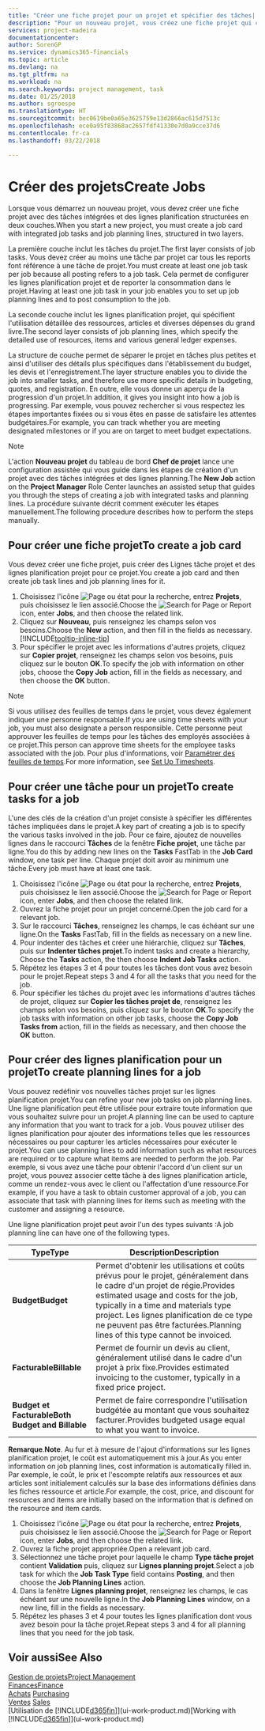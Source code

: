 ```yaml
---
title: "Créer une fiche projet pour un projet et spécifier des tâches| Microsoft Docs"
description: "Pour un nouveau projet, vous créez une fiche projet qui contient les tâches projet et les lignes planification, pour vous aider à gérer la progression et les budgets."
services: project-madeira
documentationcenter: 
author: SorenGP
ms.service: dynamics365-financials
ms.topic: article
ms.devlang: na
ms.tgt_pltfrm: na
ms.workload: na
ms.search.keywords: project management, task
ms.date: 01/25/2018
ms.author: sgroespe
ms.translationtype: HT
ms.sourcegitcommit: bec0619be0a65e3625759e13d2866ac615d7513c
ms.openlocfilehash: ece0a95f83868ac2657fdf41330e7d0a9cce37d6
ms.contentlocale: fr-ca
ms.lasthandoff: 03/22/2018

---
```

# <a name="create-jobs"></a><span data-ttu-id="071e0-103">Créer des projets</span><span class="sxs-lookup"><span data-stu-id="071e0-103">Create Jobs</span></span>
<span data-ttu-id="071e0-104">Lorsque vous démarrez un nouveau projet, vous devez créer une fiche projet avec des tâches intégrées et des lignes planification structurées en deux couches.</span><span class="sxs-lookup"><span data-stu-id="071e0-104">When you start a new project, you must create a job card with integrated job tasks and job planning lines, structured in two layers.</span></span>  

<span data-ttu-id="071e0-105">La première couche inclut les tâches du projet.</span><span class="sxs-lookup"><span data-stu-id="071e0-105">The first layer consists of job tasks.</span></span> <span data-ttu-id="071e0-106">Vous devez créer au moins une tâche par projet car tous les reports font référence à une tâche de projet.</span><span class="sxs-lookup"><span data-stu-id="071e0-106">You must create at least one job task per job because all posting refers to a job task.</span></span> <span data-ttu-id="071e0-107">Cela permet de configurer les lignes planification projet et de reporter la consommation dans le projet.</span><span class="sxs-lookup"><span data-stu-id="071e0-107">Having at least one job task in your job enables you to set up job planning lines and to post consumption to the job.</span></span>

<span data-ttu-id="071e0-108">La seconde couche inclut les lignes planification projet, qui spécifient l'utilisation détaillée des ressources, articles et diverses dépenses du grand livre.</span><span class="sxs-lookup"><span data-stu-id="071e0-108">The second layer consists of job planning lines, which specify the detailed use of resources, items and various general ledger expenses.</span></span>

<span data-ttu-id="071e0-109">La structure de couche permet de séparer le projet en tâches plus petites et ainsi d'utiliser des détails plus spécifiques dans l'établissement du budget, les devis et l'enregistrement.</span><span class="sxs-lookup"><span data-stu-id="071e0-109">The layer structure enables you to divide the job into smaller tasks, and therefore use more specific details in budgeting, quotes, and registration.</span></span> <span data-ttu-id="071e0-110">En outre, elle vous donne un aperçu de la progression d'un projet.</span><span class="sxs-lookup"><span data-stu-id="071e0-110">In addition, it gives you insight into how a job is progressing.</span></span> <span data-ttu-id="071e0-111">Par exemple, vous pouvez rechercher si vous respectez les étapes importantes fixées ou si vous êtes en passe de satisfaire les attentes budgétaires.</span><span class="sxs-lookup"><span data-stu-id="071e0-111">For example, you can track whether you are meeting designated milestones or if you are on target to meet budget expectations.</span></span>

> [!NOTE]  
>   <span data-ttu-id="071e0-112">L'action **Nouveau projet** du tableau de bord **Chef de projet** lance une configuration assistée qui vous guide dans les étapes de création d'un projet avec des tâches intégrées et des lignes planning.</span><span class="sxs-lookup"><span data-stu-id="071e0-112">The **New Job** action on the **Project Manager** Role Center launches an assisted setup that guides you through the steps of creating a job with integrated tasks and planning lines.</span></span> <span data-ttu-id="071e0-113">La procédure suivante décrit comment exécuter les étapes manuellement.</span><span class="sxs-lookup"><span data-stu-id="071e0-113">The following procedure describes how to perform the steps manually.</span></span>

## <a name="to-create-a-job-card"></a><span data-ttu-id="071e0-114">Pour créer une fiche projet</span><span class="sxs-lookup"><span data-stu-id="071e0-114">To create a job card</span></span>
<span data-ttu-id="071e0-115">Vous devez créer une fiche projet, puis créer des Lignes tâche projet et des lignes planification projet pour ce projet.</span><span class="sxs-lookup"><span data-stu-id="071e0-115">You create a job card and then create job task lines and job planning lines for it.</span></span>

1. <span data-ttu-id="071e0-116">Choisissez l'icône ![Page ou état pour la recherche](media/ui-search/search_small.png "icône Page ou état pour la recherche"), entrez **Projets**, puis choisissez le lien associé.</span><span class="sxs-lookup"><span data-stu-id="071e0-116">Choose the ![Search for Page or Report](media/ui-search/search_small.png "Search for Page or Report icon") icon, enter **Jobs**, and then choose the related link.</span></span>  
2. <span data-ttu-id="071e0-117">Cliquez sur **Nouveau**, puis renseignez les champs selon vos besoins.</span><span class="sxs-lookup"><span data-stu-id="071e0-117">Choose the **New** action, and then fill in the fields as necessary.</span></span> [!INCLUDE[tooltip-inline-tip](includes/tooltip-inline-tip_md.md)]
3. <span data-ttu-id="071e0-118">Pour spécifier le projet avec les informations d'autres projets, cliquez sur **Copier projet**, renseignez les champs selon vos besoins, puis cliquez sur le bouton **OK**.</span><span class="sxs-lookup"><span data-stu-id="071e0-118">To specify the job with information on other jobs, choose the **Copy Job** action, fill in the fields as necessary, and then choose the **OK** button.</span></span>

> [!NOTE]  
>   <span data-ttu-id="071e0-119">Si vous utilisez des feuilles de temps dans le projet, vous devez également indiquer une personne responsable.</span><span class="sxs-lookup"><span data-stu-id="071e0-119">If you are using time sheets with your job, you must also designate a person responsible.</span></span> <span data-ttu-id="071e0-120">Cette personne peut approuver les feuilles de temps pour les tâches des employés associées à ce projet.</span><span class="sxs-lookup"><span data-stu-id="071e0-120">This person can approve time sheets for the employee tasks associated with the job.</span></span> <span data-ttu-id="071e0-121">Pour plus d'informations, voir [Paramétrer des feuilles de temps](projects-how-setup-time-sheets.md).</span><span class="sxs-lookup"><span data-stu-id="071e0-121">For more information, see [Set Up Timesheets](projects-how-setup-time-sheets.md).</span></span>

## <a name="to-create-tasks-for-a-job"></a><span data-ttu-id="071e0-122">Pour créer une tâche pour un projet</span><span class="sxs-lookup"><span data-stu-id="071e0-122">To create tasks for a job</span></span>
<span data-ttu-id="071e0-123">L'une des clés de la création d'un projet consiste à spécifier les différentes tâches impliquées dans le projet.</span><span class="sxs-lookup"><span data-stu-id="071e0-123">A key part of creating a job is to specify the various tasks involved in the job.</span></span> <span data-ttu-id="071e0-124">Pour ce faire, ajoutez de nouvelles lignes dans le raccourci **Tâches** de la fenêtre **Fiche projet**, une tâche par ligne.</span><span class="sxs-lookup"><span data-stu-id="071e0-124">You do this by adding new lines on the **Tasks** FastTab in the **Job Card** window, one task per line.</span></span> <span data-ttu-id="071e0-125">Chaque projet doit avoir au minimum une tâche.</span><span class="sxs-lookup"><span data-stu-id="071e0-125">Every job must have at least one task.</span></span>

1. <span data-ttu-id="071e0-126">Choisissez l'icône ![Page ou état pour la recherche](media/ui-search/search_small.png "icône Page ou état pour la recherche"), entrez **Projets**, puis choisissez le lien associé.</span><span class="sxs-lookup"><span data-stu-id="071e0-126">Choose the ![Search for Page or Report](media/ui-search/search_small.png "Search for Page or Report icon") icon, enter **Jobs**, and then choose the related link.</span></span>
2. <span data-ttu-id="071e0-127">Ouvrez la fiche projet pour un projet concerné.</span><span class="sxs-lookup"><span data-stu-id="071e0-127">Open the job card for a relevant job.</span></span>
3. <span data-ttu-id="071e0-128">Sur le raccourci **Tâches**, renseignez les champs, le cas échéant sur une ligne.</span><span class="sxs-lookup"><span data-stu-id="071e0-128">On the **Tasks** FastTab, fill in the fields as necessary on a new line.</span></span>
4. <span data-ttu-id="071e0-129">Pour indenter des tâches et créer une hiérarchie, cliquez sur **Tâches**, puis sur **Indenter tâches projet**.</span><span class="sxs-lookup"><span data-stu-id="071e0-129">To indent tasks and create a hierarchy, Choose the **Tasks** action, the then choose **Indent Job Tasks** action.</span></span>
5. <span data-ttu-id="071e0-130">Répétez les étapes 3 et 4 pour toutes les tâches dont vous avez besoin pour le projet.</span><span class="sxs-lookup"><span data-stu-id="071e0-130">Repeat steps 3 and 4 for all the tasks that you need for the job.</span></span>
6. <span data-ttu-id="071e0-131">Pour spécifier les tâches du projet avec les informations d'autres tâches de projet, cliquez sur **Copier les tâches projet de**, renseignez les champs selon vos besoins, puis cliquez sur le bouton **OK**.</span><span class="sxs-lookup"><span data-stu-id="071e0-131">To specify the job tasks with information on other job tasks, choose the **Copy Job Tasks from** action, fill in the fields as necessary, and then choose the **OK** button.</span></span>

## <a name="to-create-planning-lines-for-a-job"></a><span data-ttu-id="071e0-132">Pour créer des lignes planification pour un projet</span><span class="sxs-lookup"><span data-stu-id="071e0-132">To create planning lines for a job</span></span>
<span data-ttu-id="071e0-133">Vous pouvez redéfinir vos nouvelles tâches projet sur les lignes planification projet.</span><span class="sxs-lookup"><span data-stu-id="071e0-133">You can refine your new job tasks on job planning lines.</span></span> <span data-ttu-id="071e0-134">Une ligne planification peut être utilisée pour extraire toute information que vous souhaitez suivre pour un projet.</span><span class="sxs-lookup"><span data-stu-id="071e0-134">A planning line can be used to capture any information that you want to track for a job.</span></span> <span data-ttu-id="071e0-135">Vous pouvez utiliser des lignes planification pour ajouter des informations telles que les ressources nécessaires ou pour capturer les articles nécessaires pour exécuter le projet.</span><span class="sxs-lookup"><span data-stu-id="071e0-135">You can use planning lines to add information such as what resources are required or to capture what items are needed to perform the job.</span></span> <span data-ttu-id="071e0-136">Par exemple, si vous avez une tâche pour obtenir l'accord d'un client sur un projet, vous pouvez associer cette tâche à des lignes planification article, comme un rendez-vous avec le client ou l'affectation d'une ressource.</span><span class="sxs-lookup"><span data-stu-id="071e0-136">For example, if you have a task to obtain customer approval of a job, you can associate that task with planning lines for items such as meeting with the customer and assigning a resource.</span></span>  

<span data-ttu-id="071e0-137">Une ligne planification projet peut avoir l'un des types suivants :</span><span class="sxs-lookup"><span data-stu-id="071e0-137">A job planning line can have one of the following types.</span></span>  

| <span data-ttu-id="071e0-138">Type</span><span class="sxs-lookup"><span data-stu-id="071e0-138">Type</span></span> | <span data-ttu-id="071e0-139">Description</span><span class="sxs-lookup"><span data-stu-id="071e0-139">Description</span></span> |
| --- | --- |
| <span data-ttu-id="071e0-140">**Budget**</span><span class="sxs-lookup"><span data-stu-id="071e0-140">**Budget**</span></span> |<span data-ttu-id="071e0-141">Permet d'obtenir les utilisations et coûts prévus pour le projet, généralement dans le cadre d'un projet de régie.</span><span class="sxs-lookup"><span data-stu-id="071e0-141">Provides estimated usage and costs for the job, typically in a time and materials type project.</span></span> <span data-ttu-id="071e0-142">Les lignes planification de ce type ne peuvent pas être facturées.</span><span class="sxs-lookup"><span data-stu-id="071e0-142">Planning lines of this type cannot be invoiced.</span></span> |
| <span data-ttu-id="071e0-143">**Facturable**</span><span class="sxs-lookup"><span data-stu-id="071e0-143">**Billable**</span></span> |<span data-ttu-id="071e0-144">Permet de fournir un devis au client, généralement utilisé dans le cadre d'un projet à prix fixe.</span><span class="sxs-lookup"><span data-stu-id="071e0-144">Provides estimated invoicing to the customer, typically in a fixed price project.</span></span> |
| <span data-ttu-id="071e0-145">**Budget et Facturable**</span><span class="sxs-lookup"><span data-stu-id="071e0-145">**Both Budget and Billable**</span></span> |<span data-ttu-id="071e0-146">Permet de faire correspondre l'utilisation budgétée au montant que vous souhaitez facturer.</span><span class="sxs-lookup"><span data-stu-id="071e0-146">Provides budgeted usage equal to what you want to invoice.</span></span> |

<span data-ttu-id="071e0-147">**Remarque**.</span><span class="sxs-lookup"><span data-stu-id="071e0-147">**Note**.</span></span> <span data-ttu-id="071e0-148">Au fur et à mesure de l'ajout d'informations sur les lignes planification projet, le coût est automatiquement mis à jour.</span><span class="sxs-lookup"><span data-stu-id="071e0-148">As you enter information on job planning lines, cost information is automatically filled in.</span></span> <span data-ttu-id="071e0-149">Par exemple, le coût, le prix et l'escompte relatifs aux ressources et aux articles sont initialement calculés sur la base des informations définies dans les fiches ressource et article.</span><span class="sxs-lookup"><span data-stu-id="071e0-149">For example, the cost, price, and discount for resources and items are initially based on the information that is defined on the resource and item cards.</span></span>

1. <span data-ttu-id="071e0-150">Choisissez l'icône ![Page ou état pour la recherche](media/ui-search/search_small.png "icône Page ou état pour la recherche"), entrez **Projets**, puis choisissez le lien associé.</span><span class="sxs-lookup"><span data-stu-id="071e0-150">Choose the ![Search for Page or Report](media/ui-search/search_small.png "Search for Page or Report icon") icon, enter **Jobs**, and then choose the related link.</span></span>
2. <span data-ttu-id="071e0-151">Ouvrez la fiche projet appropriée.</span><span class="sxs-lookup"><span data-stu-id="071e0-151">Open a relevant job card.</span></span>
3. <span data-ttu-id="071e0-152">Sélectionnez une tâche projet pour laquelle le champ **Type tâche projet** contient **Validation** puis, cliquez sur **Lignes planning projet**.</span><span class="sxs-lookup"><span data-stu-id="071e0-152">Select a job task for which the **Job Task Type** field contains **Posting**, and then choose the **Job Planning Lines** action.</span></span>  
4. <span data-ttu-id="071e0-153">Dans la fenêtre **Lignes planning projet**, renseignez les champs, le cas échéant sur une nouvelle ligne.</span><span class="sxs-lookup"><span data-stu-id="071e0-153">In the **Job Planning Lines** window, on a new line, fill in the fields as necessary.</span></span>
5. <span data-ttu-id="071e0-154">Répétez les phases 3 et 4 pour toutes les lignes planification dont vous avez besoin pour la tâche projet.</span><span class="sxs-lookup"><span data-stu-id="071e0-154">Repeat steps 3 and 4 for all planning lines that you need for the job task.</span></span>

## <a name="see-also"></a><span data-ttu-id="071e0-155">Voir aussi</span><span class="sxs-lookup"><span data-stu-id="071e0-155">See Also</span></span>
[<span data-ttu-id="071e0-156">Gestion de projets</span><span class="sxs-lookup"><span data-stu-id="071e0-156">Project Management</span></span>](projects-manage-projects.md)  
[<span data-ttu-id="071e0-157">Finances</span><span class="sxs-lookup"><span data-stu-id="071e0-157">Finance</span></span>](finance.md)  
<span data-ttu-id="071e0-158">[Achats](purchasing-manage-purchasing.md)       </span><span class="sxs-lookup"><span data-stu-id="071e0-158">[Purchasing](purchasing-manage-purchasing.md)       </span></span>  
<span data-ttu-id="071e0-159">[Ventes](sales-manage-sales.md)    </span><span class="sxs-lookup"><span data-stu-id="071e0-159">[Sales](sales-manage-sales.md)    </span></span>  
<span data-ttu-id="071e0-160">[Utilisation de [!INCLUDE[d365fin](includes/d365fin_md.md)]](ui-work-product.md)</span><span class="sxs-lookup"><span data-stu-id="071e0-160">[Working with [!INCLUDE[d365fin](includes/d365fin_md.md)]](ui-work-product.md)</span></span>  

